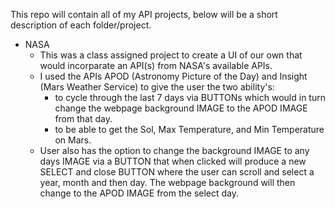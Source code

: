 This repo will contain all of my API projects, below will be a short description of each folder/project.

* NASA
    - This was a class assigned project to create a UI of our own that would incorparate an API(s) from NASA's available APIs.
    - I used the APIs APOD (Astronomy Picture of the Day) and Insight (Mars Weather Service) to give the user the two ability's:
        - to cycle through the last 7 days via BUTTONs which would in turn change the webpage background IMAGE to the APOD IMAGE from that day.
        - to be able to get the Sol, Max Temperature, and Min Temperature on Mars.
    - User also has the option to change the background IMAGE to any days IMAGE via a BUTTON that when clicked will produce a new SELECT and close BUTTON where the user can scroll and select a year, month and then day. The webpage background will then change to the APOD IMAGE from the select day.